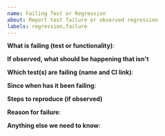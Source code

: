 ```yaml
---
name: Failing Test or Regression
about: Report test failure or observed regression
labels: regression,failure
---
```


<!-- Please only use this template for submitting reports about failing tests or observed regressions -->

**What is failing (test or functionality)**:

**If observed, what should be happening that isn't**

**Which test(s) are failing (name and CI link)**:

**Since when has it been failing**:

**Steps to reproduce (if observed)**

**Reason for failure**:

**Anything else we need to know**: